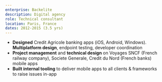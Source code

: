 ```yaml
---
enterprise: Backelite
description: Digital agency
role: Technical consultant
location: Paris, France
dates: 2012-2015 (3.5 yrs)
---
```


- **Designed** Credit Agricole banking apps (iOS, Android, Windows). **Multiplatform design**, endpoint testing, developer coordination
- **Project management** and **technical design** on Voyages SNCF (French railway company), Societe Generale, Credit du Nord (French banks) mobile apps
- **Built internal tooling** to deliver mobile apps to all clients & frameworks to raise issues in-app
